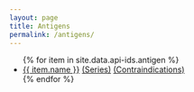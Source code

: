 ```yaml
---
layout: page
title: Antigens
permalink: /antigens/
---
```


<ul class="col6">
    {% for item in site.data.api-ids.antigen %}
    <li><a href="{{ item.id }} | relative_url">{{ item.name }}</a>
    <a href="{{ item.id }}/series | relative_url">(Series)</a>
    <a href="{{ item.id }}/contraindications | relative_url">(Contraindications)</a></li>
    {% endfor %}
</ul>
